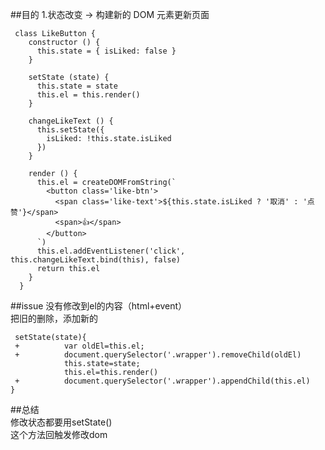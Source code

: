 ##目的
1.状态改变 -> 构建新的 DOM 元素更新页面

```angular2html
 class LikeButton {
    constructor () {
      this.state = { isLiked: false }
    }

    setState (state) {
      this.state = state
      this.el = this.render()
    }

    changeLikeText () {
      this.setState({
        isLiked: !this.state.isLiked
      })
    }

    render () {
      this.el = createDOMFromString(`
        <button class='like-btn'>
          <span class='like-text'>${this.state.isLiked ? '取消' : '点赞'}</span>
          <span>👍</span>
        </button>
      `)
      this.el.addEventListener('click', this.changeLikeText.bind(this), false)
      return this.el
    }
  }
```


##issue
没有修改到el的内容（html+event）  
把旧的删除，添加新的
```angular2html
 setState(state){
 +          var oldEl=this.el;
 +          document.querySelector('.wrapper').removeChild(oldEl)
            this.state=state;
            this.el=this.render()
 +          document.querySelector('.wrapper').appendChild(this.el)
}
```

##总结  
修改状态都要用setState()  
这个方法回触发修改dom